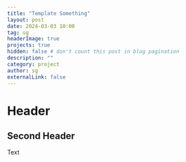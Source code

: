 ```yaml
---
title: "Template Something"
layout: post
date: 2024-03-03 10:00
tag: sg
headerImage: true
projects: true
hidden: false # don't count this post in blog pagination
description: ""
category: project
author: sg
externalLink: false
---
```


# Header

## Second Header 

Text